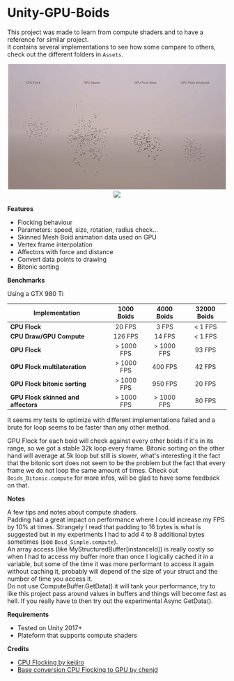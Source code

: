 # Unity-GPU-Boids

This project was made to learn from compute shaders and to have a reference for similar project.<br>
It contains several implementations to see how some compare to others, check out the different folders in `Assets`.

<p align="center">
    <img src="docs/boids_implentations_preview.gif"/>
    <img src="docs/boids_affectors_preview.gif"/>
</p>

**Features**
- Flocking behaviour
- Parameters: speed, size, rotation, radius check...
- Skinned Mesh Boid animation data used on GPU
- Vertex frame interpolation
- Affectors with force and distance
- Convert data points to drawing
- Bitonic sorting

**Benchmarks**

Using a GTX 980 Ti

| Implementation | 1000 Boids | 4000 Boids | 32000 Boids
| --- | :---: | :---: | :---:
| **CPU Flock** | 20 FPS | 3 FPS | < 1 FPS
| **CPU Draw/GPU Compute** | 126 FPS | 14 FPS | < 1 FPS
| **GPU Flock** | > 1000 FPS | > 1000 FPS | 93 FPS
| **GPU Flock multilateration** | > 1000 FPS | 400 FPS | 42 FPS
| **GPU Flock bitonic sorting** | > 1000 FPS | 950 FPS | 20 FPS
| **GPU Flock skinned and affectors** | > 1000 FPS | > 1000 FPS | 80 FPS

It seems my tests to optimize with different implementations failed and a brute for loop seems to be faster than any other method. 

GPU Flock for each boid will check against every other boids if it's in its range, so we got a stable 32k loop every frame. Bitonic sorting on the other hand will average at 5k loop but still is slower, what's interesting it the fact that the bitonic sort does not seem to be the problem but the fact that every frame we do not loop the same amount of times. Check out `Boids_Bitonic.compute` for more infos, will be glad to have some feedback on that.

**Notes**

A few tips and notes about compute shaders.<br>
Padding had a great impact on performance where I could increase my FPS by 10% at times. Strangely I read that padding to 16 bytes is what is suggested but in my experiments I had to add 4 to 8 additional bytes sometimes (see `Boid_Simple.compute`).<br>
An array access (like MyStructuredBuffer[instanceId]) is really costly so when I had to access my buffer more than once I logically cached it in a variable, but some of the time it was more performant to access it again without caching it, probably will depend of the size of your struct and the number of time you access it.<br>
Do not use ComputeBuffer.GetData() it will tank your performance, try to like this project pass around values in buffers and things will become fast as hell. If you really have to then try out the experimental Async GetData().


**Requirements**
- Tested on Unity 2017+
- Plateform that supports compute shaders

**Credits**
- [CPU Flocking by keijiro](https://github.com/keijiro/Boids)
- [Base conversion CPU Flocking to GPU by chenjd](https://github.com/chenjd/Unity-Boids-Behavior-on-GPGPU/)
